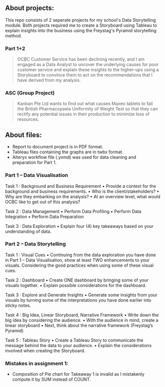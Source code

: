 ## About projects:
This repo consists of 2 seperate projects for my school's Data Storytelling module. Both projects required me to create a Storyboard using Tableau to explain insights into the business using the Freystag's Pyramid storytelling method. 

### Part 1+2
> OCBC Customer Service has been declining recently, and I am engaged as a Data Analyst to uncover the underlying causes for poor customer service and explain these insights to the higher-ups using a Storyboard to convince them to act on the recommendations that I have derived from my analysis.

### ASC (Group Project)
> Kanban Pte Ltd wants to find out what causes Maxeo tablets to fail the British Pharmacopaeia Uniformity of Weight Test so that they can rectify any potential issues in their production to minimize loss of resources.

## About files:
- Report to document project is in PDF format.
- Tableau files containing the graphs are in twbx format.
- Alteryx workflow file (.yxmd) was used for data cleaning and preparation for Part 1.

### Part 1 – Data Visualisation
Task 1 : Background and Business Requirement
•	Provide a context for the background and business requirements.
•	Who is the client/stakeholders?
•	Why are they embarking on the analysis?
•	At an overview level, what would OCBC like to get out of this analysis?

Task 2 : Data Management
•	Perform Data Profiling
•	Perform Data Integration
•	Perform Data Preparation

Task 3 : Data Exploration
•	Explain four (4) key takeaways based on your understanding of data.

### Part 2 – Data Storytelling

Task 1 : Visual Cues
•	Continuing from the data exploration you have done in Part 1 – Data Visualisation, show at least TWO enhancements to your visuals. Considering the good practices when using some of these visual cues.

Task 2 : Dashboard
•	Create ONE dashboard by bringing some of your visuals together. 
•	Explain possible considerations for the dashboard.

Task 3 : Explore and Generate Insights 
•	Generate some insights from your visuals by turning some of the interpretations you have done earlier into sticky notes. 

Task 4 : Big Idea, Linear Storyboard, Narrative Framework
•	Write down the big idea by considering the audience.
•	With the audience in mind, create a linear storyboard 
•	Next, think about the narrative framework (Freystag’s Pyramid) 

Task 5 : Tableau Story
•	Create a Tableau Story to communicate the message behind the data to your audience.
•	Explain the considerations involved when creating the Storyboard.


### Mistakes in assignment 1:
- Composition of Pie chart for Takeaway 1 is invalid as I mistakenly compute it by SUM instead of COUNT.
